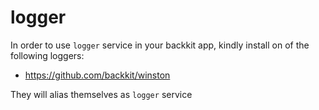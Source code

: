 # logger

In order to use `logger` service in your backkit app, kindly install on of the following loggers:

- https://github.com/backkit/winston

They will alias themselves as `logger` service
